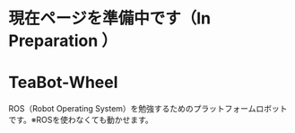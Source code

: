 # 現在ページを準備中です（In Preparation ）

# TeaBot-Wheel 
ROS（Robot Operating System）を勉強するためのプラットフォームロボットです。※ROSを使わなくても動かせます。
